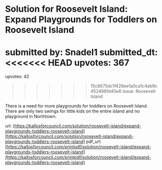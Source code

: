 # Solution for Roosevelt Island: Expand Playgrounds for Toddlers on Roosevelt Island #

submitted by: Snadel1
submitted_dt: 
<<<<<<< HEAD
upvotes: 367
=======
upvotes: 42
>>>>>>> 15c8675dc1f428ee1a0ca1c4ab9c452466fd40e6
issue: Roosevelt Island

There is a need for more playgrounds for toddlers on Roosevelt Island. There are only two swings for little kids on the entire island and no playground in Northtown.

url: (https://kallosforcouncil.com/solution/roosevelt-island/expand-playgrounds-toddlers-roosevelt-island)[https://kallosforcouncil.com/solution/roosevelt-island/expand-playgrounds-toddlers-roosevelt-island]
pdf_url: [https://kallosforcouncil.com/printpdf/solution/roosevelt-island/expand-playgrounds-toddlers-roosevelt-island](https://kallosforcouncil.com/printpdf/solution/roosevelt-island/expand-playgrounds-toddlers-roosevelt-island)